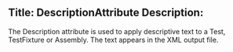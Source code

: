 Title: DescriptionAttribute
Description: 
---

The Description attribute is used to apply descriptive text to a Test, TestFixture or Assembly.
The text appears in the XML output file.
